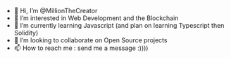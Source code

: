 - 👋 Hi, I’m @MillionTheCreator
- 👀 I’m interested in Web Development and the Blockchain
- 🌱 I’m currently learning Javascript (and plan on learning Typescript then Solidity)
- 💞️ I’m looking to collaborate on Open Source projects
- 📫 How to reach me : send me a message :))))


<!---
MillionTheCreator/MillionTheCreator is a ✨ special ✨ repository because its `README.md` (this file) appears on your GitHub profile.
You can click the Preview link to take a look at your changes.
--->
